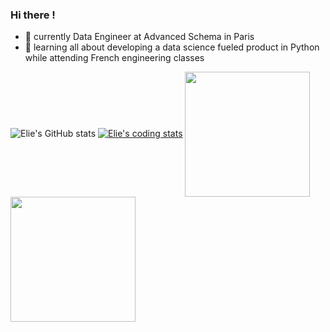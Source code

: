 ### Hi there !

- 🤖 currently Data Engineer at Advanced Schema in Paris
- 👀 learning all about developing a data science fueled product in Python while attending French engineering classes

![Elie's GitHub stats](https://github-readme-stats.vercel.app/api?username=youplala\&hide=issues\&show_icons=true\&rank_icon=github)
[![Elie's coding stats](https://github-readme-stats.vercel.app/api/wakatime?username=@youplala)](https://github.com/anuraghazra/github-readme-stats)
<a href="https://github.com/anuraghazra/github-readme-stats">
  <img height=200 align="center" src="https://github-readme-stats.vercel.app/api?username=youplala\&hide=issues\&show_icons=true\&rank_icon=github" />
</a>
<a href="https://github.com/anuraghazra/convoychat">
  <img height=200 align="center" src="https://github-readme-stats.vercel.app/api/wakatime?username=@youplala" />
</a>
